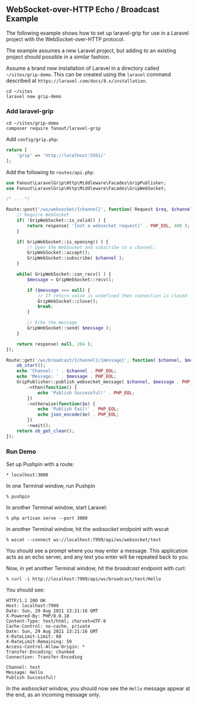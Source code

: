 ## WebSocket-over-HTTP Echo / Broadcast Example

The following example shows how to set up laravel-grip for use in a Laravel
project with the WebSocket-over-HTTP protocol.

The example assumes a new Laravel project, but adding to an existing project
should possible in a similar fashion.

Assume a brand new installation of Laravel in a directory called `~/sites/grip-demo`.
This can be created using the `laravel` command described at
`https://laravel.com/docs/8.x/installation`.

```
cd ~/sites
laravel new grip-demo
```

### Add laravel-grip

```
cd ~/sites/grip-demo
composer require fanout/laravel-grip 
```

Add `config/grip.php`:
```php
return [
    'grip' => 'http://localhost:5561/'
];
```

Add the following to `routes/api.php`:
```php
use Fanout\LaravelGrip\Http\Middleware\Facades\GripPublisher;
use Fanout\LaravelGrip\Http\Middleware\Facades\GripWebSocket;

/* ... */

Route::post('/ws/websocket/{channel}', function( Request $req, $channel ) {
    // Require WebSocket
    if( !GripWebSocket::is_valid() ) {
        return response( '[not a websocket request]' . PHP_EOL, 400 );
    }

    if( GripWebSocket::is_opening() ) {
        // Open the WebSocket and subscribe to a channel:
        GripWebSocket::accept();
        GripWebSocket::subscribe( $channel );
    }

    while( GripWebSocket::can_recv() ) {
        $message = GripWebSocket::recv();

        if ($message === null) {
            // If return value is undefined then connection is closed
            GripWebSocket::close();
            break;
        }

        // Echo the message
        GripWebSocket::send( $message );
    }

    return response( null, 204 );
});

Route::get('/ws/broadcast/{channel}/{message}', function( $channel, $message ) {
    ob_start();
    echo 'Channel: ' . $channel . PHP_EOL;
    echo 'Message: ' . $message . PHP_EOL;
    GripPublisher::publish_websocket_message( $channel, $message . PHP_EOL )
        ->then(function() {
            echo 'Publish Successful!' . PHP_EOL;
        })
        ->otherwise(function($e) {
            echo 'Publish Fail!' . PHP_EOL;
            echo json_encode($e) . PHP_EOL;
        })
        ->wait();
    return ob_get_clean();
});
```

### Run Demo

Set up Pushpin with a route:
```
* localhost:3000
```

In one Terminal window, run Pushpin
```
% pushpin
```

In another Terminal window, start Laravel:
```
% php artisan serve --port 3000
```

In another Terminal window, hit the *websocket* endpoint with wscat
```
% wscat --connect ws://localhost:7999/api/ws/websocket/test
```

You should see a prompt where you may enter a message.  This application acts as an
echo server, and any text you enter will be repeated back to you.

Now, in yet another Terminal window, hit the *broadcast* endpoint with curl:
```
% curl -i http://localhost:7999/api/ws/broadcast/test/Hello 
```

You should see:
```
HTTP/1.1 200 OK
Host: localhost:7999
Date: Sun, 29 Aug 2021 13:21:16 GMT
X-Powered-By: PHP/8.0.10
Content-Type: text/html; charset=UTF-8
Cache-Control: no-cache, private
Date: Sun, 29 Aug 2021 13:21:16 GMT
X-RateLimit-Limit: 60
X-RateLimit-Remaining: 59
Access-Control-Allow-Origin: *
Transfer-Encoding: chunked
Connection: Transfer-Encoding

Channel: test
Message: Hello
Publish Successful!
```

In the *websocket* window, you should now see the `Hello` message appear at the end,
as an incoming message only.
